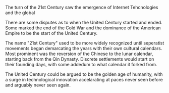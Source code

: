 The turn of the 21st Century saw the emergence of Internet Tehcnologies and the global 


There are some disputes as to when the United Century started and ended. Some marked the end of the Cold War and the dominance of the American Empire to be the start of the United Century. 


The name "21st Century" used to be more widely recognized until seperatist movements began demarcating the years with their own cultural calendars. Most prominent was the reversion of the Chinese to the lunar calendar, starting back from the Qin Dynasty. Discrete settlements would start on their founding days, with some addedum to what calendar it forked from. 

The United Century could be argued to be the golden age of humanity, with a surge in technological innovation accelarating at paces never seen before and arguably never seen again. 

